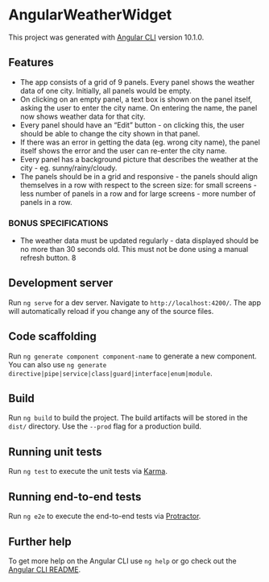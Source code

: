 # AngularWeatherWidget

This project was generated with [Angular CLI](https://github.com/angular/angular-cli) version 10.1.0.

## Features

- The app consists of a grid of 9 panels. Every panel shows the weather data of one city. Initially, all panels would be empty. 
- On clicking on an empty panel, a text box is shown on the panel itself, asking the user to enter the city name. On entering the name, the panel now shows weather data for that city. 
- Every panel should have an “Edit” button - on clicking this, the user should be able to change the city shown in that panel. 
- If there was an error in getting the data (eg. wrong city name), the panel itself shows the error and the user can re-enter the city name. 
- Every panel has a background picture that describes the weather at the city - eg. sunny/rainy/cloudy. 
- The panels should be in a grid and responsive - the panels should align themselves in a row with respect to the screen size: for small screens - less number of panels in a row and for large screens - more number of panels in a row. 
  
### BONUS SPECIFICATIONS 
- The weather data must be updated regularly - data displayed should be no more than 30 seconds old. This must not be done using a manual refresh button. 8

## Development server

Run `ng serve` for a dev server. Navigate to `http://localhost:4200/`. The app will automatically reload if you change any of the source files.

## Code scaffolding

Run `ng generate component component-name` to generate a new component. You can also use `ng generate directive|pipe|service|class|guard|interface|enum|module`.

## Build

Run `ng build` to build the project. The build artifacts will be stored in the `dist/` directory. Use the `--prod` flag for a production build.

## Running unit tests

Run `ng test` to execute the unit tests via [Karma](https://karma-runner.github.io).

## Running end-to-end tests

Run `ng e2e` to execute the end-to-end tests via [Protractor](http://www.protractortest.org/).

## Further help

To get more help on the Angular CLI use `ng help` or go check out the [Angular CLI README](https://github.com/angular/angular-cli/blob/master/README.md).
